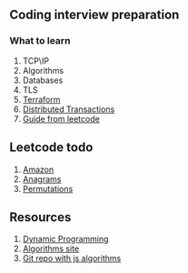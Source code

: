## Coding interview preparation

### What to learn
1. TCP\IP
2. Algorithms
3. Databases
4. TLS
5. [Terraform](https://github.com/hashicorp/terraform)
6. [Distributed Transactions](https://github.com/seata/seata)
7. [Guide from leetcode](https://leetcode.com/discuss/career/216554/from-0-to-clearing-uberappleamazonlinkedingoogle)


## Leetcode todo
1. [Amazon](https://leetcode.com/discuss/interview-question/370112/)
2. [Anagrams](https://leetcode.com/problems/find-all-anagrams-in-a-string/)
3. [Permutations](https://leetcode.com/problems/permutation-in-string/)

## Resources
1. [Dynamic Programming](https://www.youtube.com/watch?v=rytTTvPdmLw)
2. [Algorithms site](https://opendsa-server.cs.vt.edu/OpenDSA/Books/CS3/html/Proofs.html)
3. [Git repo with js algorithms](https://github.com/jamiebuilds/itsy-bitsy-data-structures/blob/master/itsy-bitsy-data-structures.js)
